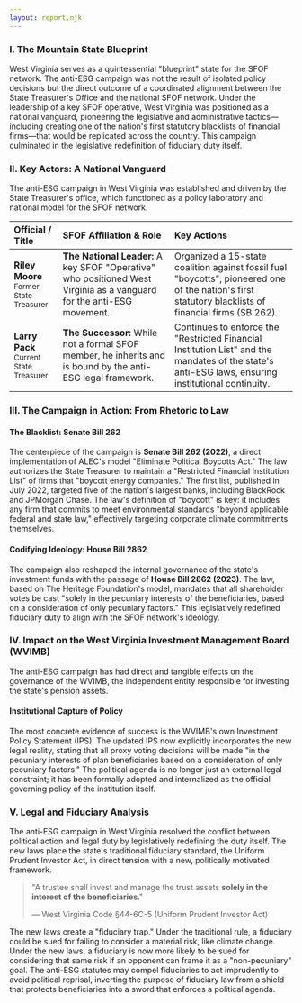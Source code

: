 ```yaml
---
layout: report.njk
---
```

### I. The Mountain State Blueprint

West Virginia serves as a quintessential "blueprint" state for the SFOF network. The anti-ESG campaign was not the result of isolated policy decisions but the direct outcome of a coordinated alignment between the State Treasurer's Office and the national SFOF network. Under the leadership of a key SFOF operative, West Virginia was positioned as a national vanguard, pioneering the legislative and administrative tactics—including creating one of the nation's first statutory blacklists of financial firms—that would be replicated across the country. This campaign culminated in the legislative redefinition of fiduciary duty itself.

### II. Key Actors: A National Vanguard

The anti-ESG campaign in West Virginia was established and driven by the State Treasurer's office, which functioned as a policy laboratory and national model for the SFOF network.

| Official / Title | SFOF Affiliation & Role | Key Actions |
| :--- | :--- | :--- |
| **Riley Moore**<br><span style="font-size: smaller;">Former State Treasurer</span> | **The National Leader:** A key SFOF "Operative" who positioned West Virginia as a vanguard for the anti-ESG movement. | Organized a 15-state coalition against fossil fuel "boycotts"; pioneered one of the nation's first statutory blacklists of financial firms (SB 262). |
| **Larry Pack**<br><span style="font-size: smaller;">Current State Treasurer</span> | **The Successor:** While not a formal SFOF member, he inherits and is bound by the anti-ESG legal framework. | Continues to enforce the "Restricted Financial Institution List" and the mandates of the state's anti-ESG laws, ensuring institutional continuity. |

### III. The Campaign in Action: From Rhetoric to Law

#### The Blacklist: Senate Bill 262
The centerpiece of the campaign is **Senate Bill 262 (2022)**, a direct implementation of ALEC's model "Eliminate Political Boycotts Act." The law authorizes the State Treasurer to maintain a "Restricted Financial Institution List" of firms that "boycott energy companies." The first list, published in July 2022, targeted five of the nation's largest banks, including BlackRock and JPMorgan Chase. The law's definition of "boycott" is key: it includes any firm that commits to meet environmental standards "beyond applicable federal and state law," effectively targeting corporate climate commitments themselves.

#### Codifying Ideology: House Bill 2862
The campaign also reshaped the internal governance of the state's investment funds with the passage of **House Bill 2862 (2023)**. The law, based on The Heritage Foundation's model, mandates that all shareholder votes be cast "solely in the pecuniary interests of the beneficiaries, based on a consideration of only pecuniary factors." This legislatively redefined fiduciary duty to align with the SFOF network's ideology.

### IV. Impact on the West Virginia Investment Management Board (WVIMB)

The anti-ESG campaign has had direct and tangible effects on the governance of the WVIMB, the independent entity responsible for investing the state's pension assets.

#### Institutional Capture of Policy
The most concrete evidence of success is the WVIMB's own Investment Policy Statement (IPS). The updated IPS now explicitly incorporates the new legal reality, stating that all proxy voting decisions will be made "in the pecuniary interests of plan beneficiaries based on a consideration of only pecuniary factors." The political agenda is no longer just an external legal constraint; it has been formally adopted and internalized as the official governing policy of the institution itself.

### V. Legal and Fiduciary Analysis

The anti-ESG campaign in West Virginia resolved the conflict between political action and legal duty by legislatively redefining the duty itself. The new laws place the state's traditional fiduciary standard, the Uniform Prudent Investor Act, in direct tension with a new, politically motivated framework.

> "A trustee shall invest and manage the trust assets **solely in the interest of the beneficiaries**."
>
> — West Virginia Code §44-6C-5 (Uniform Prudent Investor Act)

The new laws create a "fiduciary trap." Under the traditional rule, a fiduciary could be sued for failing to consider a material risk, like climate change. Under the new laws, a fiduciary is now more likely to be sued for considering that same risk if an opponent can frame it as a "non-pecuniary" goal. The anti-ESG statutes may compel fiduciaries to act imprudently to avoid political reprisal, inverting the purpose of fiduciary law from a shield that protects beneficiaries into a sword that enforces a political agenda.
